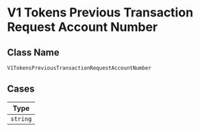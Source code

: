 
# V1 Tokens Previous Transaction Request Account Number

## Class Name

`V1TokensPreviousTransactionRequestAccountNumber`

## Cases

| Type |
|  --- |
| `string` |

